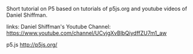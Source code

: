 Short tutorial on P5 based on tutorials of p5js.org and youtube videos of Daniel Shiffman.

links:
Daniel Shiffman's Youtube Channel:
https://www.youtube.com/channel/UCvjgXvBlbQiydffZU7m1_aw

p5.js
http://p5js.org/
